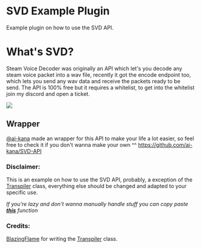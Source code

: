 # SVD Example Plugin
Example plugin on how to use the SVD API.

# What's SVD?
Steam Voice Decoder was originally an API which let's you decode any steam voice packet into a wav file, recently it got the encode endpoint too, which lets you send any wav data and receive the packets ready to be send.
The API is 100% free but it requires a whitelist, to get into the whitelist join my discord and open a ticket.

[![](https://dcbadge.limes.pink/api/server/https://discord.gg/Y3jD5K2Q8C)](https://discord.gg/Y3jD5K2Q8C)

## Wrapper
[@ai-kana](https://github.com/ai-kana) made an wrapper for this API to make your life a lot easier, so feel free to check it if you don't wanna make your own ^^
https://github.com/ai-kana/SVD-API

### Disclaimer:
This is an example on how to use the SVD API, probably, a exception of the [Transpiler](https://github.com/Senior-S/SVD-Example-Use/blob/main/SVDLibrary/Patches/PlayerVoiceTranspiler.cs) class, everything else should be changed and adapted to your specific use.

*If you're lazy and don't wanna manually handle stuff you can copy paste **[this](https://github.com/Senior-S/SVD-Example-Use/blob/main/SVDLibrary/ProjectMain.cs#L137)** function*

### Credits:
[BlazingFlame](https://github.com/DanielWillett) for writing the [Transpiler](https://github.com/Senior-S/SVD-Example-Use/blob/main/SVDLibrary/Patches/PlayerVoiceTranspiler.cs) class.
